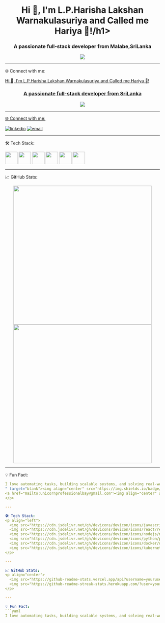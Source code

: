 <h1 align="center">Hi 👋, I'm L.P.Harisha Lakshan Warnakulasuriya and Called me Hariya 👋!/h1>
<h3 align="center">A passionate full-stack developer from Malabe,SriLanka</h3>

<p align="center">
  <img src="https://readme-typing-svg.herokuapp.com?lines=Full-Stack+Web+Developer;Cloud+Solutions+Architect;IoT+&+AI+Enthusiast;Always+Learning+New+Tech!" />
</p>

---

🌐 Connect with me:
<p align="left">
<a href="<h1 align="center">Hi 👋, I'm L.P.Harisha Lakshan Warnakulasuriya and Called me Hariya 👋!</h1>
<h3 align="center">A passionate full-stack developer from SriLanka</h3>

<p align="center">
  <img src="https://readme-typing-svg.herokuapp.com?lines=Full-Stack+Web+Developer;Cloud+Solutions+Architect;IoT+&+AI+Enthusiast;Always+Learning+New+Tech!" />
</p>

---

🌐 Connect with me:
<p align="left">
<a href="https://linkedin.com/in/yourlinkedin" target="blank"><img align="center" src="https://img.shields.io/badge/-LinkedIn-blue?style=flat-square&logo=linkedin" alt="linkedin" /></a>
<a href="mailto:youremail@example.com"><img align="center" src="https://img.shields.io/badge/-Gmail-red?style=flat-square&logo=gmail&logoColor=white" alt="email" /></a>
</p>

---

🛠️ Tech Stack:
<p align="left">
  <img src="https://cdn.jsdelivr.net/gh/devicons/devicon/icons/javascript/javascript-original.svg" width="40" />
  <img src="https://cdn.jsdelivr.net/gh/devicons/devicon/icons/react/react-original.svg" width="40" />
  <img src="https://cdn.jsdelivr.net/gh/devicons/devicon/icons/nodejs/nodejs-original.svg" width="40" />
  <img src="https://cdn.jsdelivr.net/gh/devicons/devicon/icons/python/python-original.svg" width="40" />
  <img src="https://cdn.jsdelivr.net/gh/devicons/devicon/icons/docker/docker-original.svg" width="40" />
  <img src="https://cdn.jsdelivr.net/gh/devicons/devicon/icons/kubernetes/kubernetes-plain.svg" width="40" />
</p>

---

📈 GitHub Stats:
<p align="center">
  <img src="https://github-readme-stats.vercel.app/api?username=yourusername&show_icons=true&theme=radical" width="450" />
  <img src="https://github-readme-streak-stats.herokuapp.com/?user=yourusername&theme=radical" width="450" />
</p>

---

💡 Fun Fact:  
```yaml
I love automating tasks, building scalable systems, and solving real-world problems with code.
" target="blank"><img align="center" src="https://img.shields.io/badge/-LinkedIn-blue?style=flat-square&logo=linkedin" alt="linkedin" /></a>
<a href="mailto:unicornprofessionalbay@gmail.com"><img align="center" src="https://img.shields.io/badge/-Gmail-red?style=flat-square&logo=gmail&logoColor=white" alt="email" /></a>
</p>

---

🛠️ Tech Stack:
<p align="left">
  <img src="https://cdn.jsdelivr.net/gh/devicons/devicon/icons/javascript/javascript-original.svg" width="40" />
  <img src="https://cdn.jsdelivr.net/gh/devicons/devicon/icons/react/react-original.svg" width="40" />
  <img src="https://cdn.jsdelivr.net/gh/devicons/devicon/icons/nodejs/nodejs-original.svg" width="40" />
  <img src="https://cdn.jsdelivr.net/gh/devicons/devicon/icons/python/python-original.svg" width="40" />
  <img src="https://cdn.jsdelivr.net/gh/devicons/devicon/icons/docker/docker-original.svg" width="40" />
  <img src="https://cdn.jsdelivr.net/gh/devicons/devicon/icons/kubernetes/kubernetes-plain.svg" width="40" />
</p>

---

📈 GitHub Stats:
<p align="center">
  <img src="https://github-readme-stats.vercel.app/api?username=yourusername&show_icons=true&theme=radical" width="450" />
  <img src="https://github-readme-streak-stats.herokuapp.com/?user=yourusername&theme=radical" width="450" />
</p>

---

💡 Fun Fact:  
```yaml
I love automating tasks, building scalable systems, and solving real-world problems with code.
